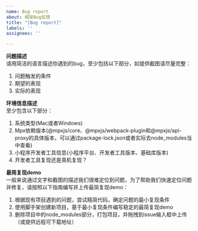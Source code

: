 ```yaml
---
name: Bug report
about: 框架Bug反馈
title: "[Bug report]"
labels: ''
assignees: ''

---
```


**问题描述**  
请用简洁的语言描述你遇到的bug，至少包括以下部分，如提供截图请尽量完整：
1. 问题触发的条件
2. 期望的表现
3. 实际的表现

**环境信息描述**  
至少包含以下部分：
1. 系统类型(Mac或者Windows)
2. Mpx依赖版本(@mpxjs/core、@mpxjs/webpack-plugin和@mpxjs/api-proxy的具体版本，可以通过package-lock.json或者实际去node_modules当中查看)
3. 小程序开发者工具信息(小程序平台、开发者工具版本、基础库版本)
4. 开发者工具复现还是真机复现？

**最简复现demo**  
一般来说通过文字和截图的描述我们很难定位到问题，为了帮助我们快速定位问题并修复，请按照以下指南编写并上传最简复现demo：
1. 根据现有项目遇到的问题，尝试精简代码，确定问题的最小复现条件
2. 使用脚手架创建新项目，基于最小复现条件编写稳定的最简复现demo
3. 删除项目中的node_modules部分，打包项目，并拖拽到issue输入框中上传（或提供远程可下载地址）
